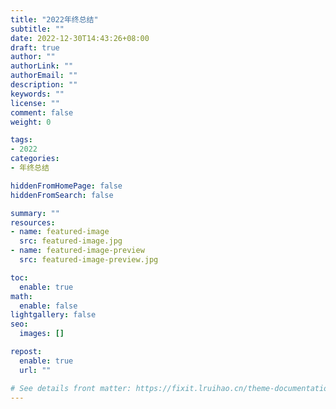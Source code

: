 ```yaml
---
title: "2022年终总结"
subtitle: ""
date: 2022-12-30T14:43:26+08:00
draft: true
author: ""
authorLink: ""
authorEmail: ""
description: ""
keywords: ""
license: ""
comment: false
weight: 0

tags:
- 2022
categories:
- 年终总结

hiddenFromHomePage: false
hiddenFromSearch: false

summary: ""
resources:
- name: featured-image
  src: featured-image.jpg
- name: featured-image-preview
  src: featured-image-preview.jpg

toc:
  enable: true
math:
  enable: false
lightgallery: false
seo:
  images: []

repost:
  enable: true
  url: ""

# See details front matter: https://fixit.lruihao.cn/theme-documentation-content/#front-matter
---
```


<!--more-->
